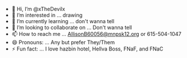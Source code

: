 - 👋 Hi, I’m @xTheDevilx
- 👀 I’m interested in ... drawing
- 🌱 I’m currently learning ... don't wanna tell
- 💞️ I’m looking to collaborate on ... Don't wanna tell
- 📫 How to reach me ... AllisonB60056@mnpsk12.org or 615-504-1047
- 😄 Pronouns: ... Any but prefer They/Them
- ⚡ Fun fact: ... I love hazbin hotel, Hellva Boss, FNaF, and FNaC

<!---
xTheDevilx/xTheDevilx is a ✨ special ✨ repository because its `README.md` (this file) appears on your GitHub profile.
You can click the Preview link to take a look at your changes.
--->
